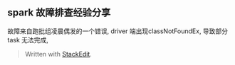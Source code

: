 ## spark 故障排查经验分享
故障来自跑批组凌晨偶发的一个错误, driver 端出现classNotFoundEx, 导致部分task 无法完成, 


> Written with [StackEdit](https://stackedit.io/).
<!--stackedit_data:
eyJoaXN0b3J5IjpbMTY4NjY1NDk1N119
-->